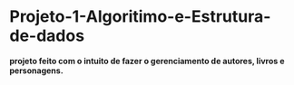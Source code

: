 # Projeto-1-Algoritimo-e-Estrutura-de-dados
**projeto feito com o intuito de fazer o gerenciamento de autores, livros e personagens.**
